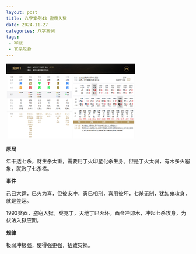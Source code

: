 ```yaml
---
layout: post
title: 八字案例43 盗窃入狱
date: 2024-11-27
categories: 八字案例
tags: 
 - 牢狱
 - 官杀攻身
---
```


<img src="/images/bazi-example/bazi-example-43.PNG" width="70%">

**原局**

年干透七杀，财生杀太重，需要用丁火印星化杀生身。但是丁火太弱，有木多火塞象，就败了七杀格。

**事件**

己巳大运，巳火为喜，但被亥冲，寅巳相刑，喜用被坏，七杀无制，犹如鬼攻身，就是差运。

1993癸酉，盗窃入狱。癸克丁，天地丁巳火坏。酉金冲卯木，冲起七杀攻身，为伏法入狱应期。

**规律**

极弱冲极强，使得强更强，招致灾祸。
